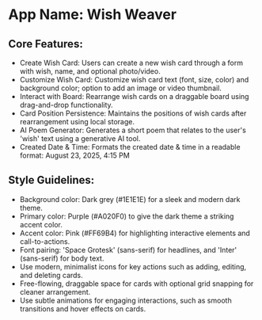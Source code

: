 # **App Name**: Wish Weaver

## Core Features:

- Create Wish Card: Users can create a new wish card through a form with wish, name, and optional photo/video.
- Customize Wish Card: Customize wish card text (font, size, color) and background color; option to add an image or video thumbnail.
- Interact with Board: Rearrange wish cards on a draggable board using drag-and-drop functionality.
- Card Position Persistence: Maintains the positions of wish cards after rearrangement using local storage.
- AI Poem Generator: Generates a short poem that relates to the user's 'wish' text using a generative AI tool.
- Created Date & Time: Formats the created date & time in a readable format: August 23, 2025, 4:15 PM

## Style Guidelines:

- Background color: Dark grey (#1E1E1E) for a sleek and modern dark theme.
- Primary color: Purple (#A020F0) to give the dark theme a striking accent color. 
- Accent color: Pink (#FF69B4) for highlighting interactive elements and call-to-actions.
- Font pairing: 'Space Grotesk' (sans-serif) for headlines, and 'Inter' (sans-serif) for body text.
- Use modern, minimalist icons for key actions such as adding, editing, and deleting cards.
- Free-flowing, draggable space for cards with optional grid snapping for cleaner arrangement.
- Use subtle animations for engaging interactions, such as smooth transitions and hover effects on cards.